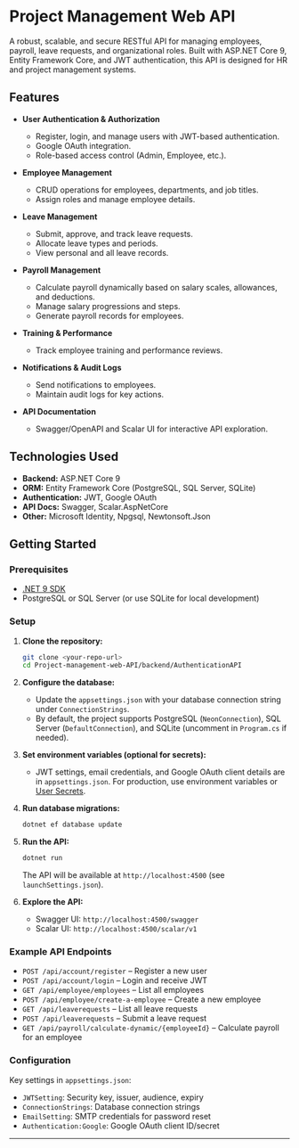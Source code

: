 # Project Management Web API

A robust, scalable, and secure RESTful API for managing employees, payroll, leave requests, and organizational roles. Built with ASP.NET Core 9, Entity Framework Core, and JWT authentication, this API is designed for HR and project management systems.

## Features

- **User Authentication & Authorization**
  - Register, login, and manage users with JWT-based authentication.
  - Google OAuth integration.
  - Role-based access control (Admin, Employee, etc.).

- **Employee Management**
  - CRUD operations for employees, departments, and job titles.
  - Assign roles and manage employee details.

- **Leave Management**
  - Submit, approve, and track leave requests.
  - Allocate leave types and periods.
  - View personal and all leave records.

- **Payroll Management**
  - Calculate payroll dynamically based on salary scales, allowances, and deductions.
  - Manage salary progressions and steps.
  - Generate payroll records for employees.

- **Training & Performance**
  - Track employee training and performance reviews.

- **Notifications & Audit Logs**
  - Send notifications to employees.
  - Maintain audit logs for key actions.

- **API Documentation**
  - Swagger/OpenAPI and Scalar UI for interactive API exploration.

## Technologies Used

- **Backend:** ASP.NET Core 9
- **ORM:** Entity Framework Core (PostgreSQL, SQL Server, SQLite)
- **Authentication:** JWT, Google OAuth
- **API Docs:** Swagger, Scalar.AspNetCore
- **Other:** Microsoft Identity, Npgsql, Newtonsoft.Json

## Getting Started

### Prerequisites

- [.NET 9 SDK](https://dotnet.microsoft.com/download)
- PostgreSQL or SQL Server (or use SQLite for local development)

### Setup

1. **Clone the repository:**
   ```bash
   git clone <your-repo-url>
   cd Project-management-web-API/backend/AuthenticationAPI
   ```

2. **Configure the database:**
   - Update the `appsettings.json` with your database connection string under `ConnectionStrings`.
   - By default, the project supports PostgreSQL (`NeonConnection`), SQL Server (`DefaultConnection`), and SQLite (uncomment in `Program.cs` if needed).

3. **Set environment variables (optional for secrets):**
   - JWT settings, email credentials, and Google OAuth client details are in `appsettings.json`. For production, use environment variables or [User Secrets](https://learn.microsoft.com/en-us/aspnet/core/security/app-secrets).

4. **Run database migrations:**
   ```bash
   dotnet ef database update
   ```

5. **Run the API:**
   ```bash
   dotnet run
   ```
   The API will be available at `http://localhost:4500` (see `launchSettings.json`).

6. **Explore the API:**
   - Swagger UI: `http://localhost:4500/swagger`
   - Scalar UI: `http://localhost:4500/scalar/v1`

### Example API Endpoints

- `POST /api/account/register` – Register a new user
- `POST /api/account/login` – Login and receive JWT
- `GET /api/employee/employees` – List all employees
- `POST /api/employee/create-a-employee` – Create a new employee
- `GET /api/leaverequests` – List all leave requests
- `POST /api/leaverequests` – Submit a leave request
- `GET /api/payroll/calculate-dynamic/{employeeId}` – Calculate payroll for an employee

### Configuration

Key settings in `appsettings.json`:
- `JWTSetting`: Security key, issuer, audience, expiry
- `ConnectionStrings`: Database connection strings
- `EmailSetting`: SMTP credentials for password reset
- `Authentication:Google`: Google OAuth client ID/secret

---



